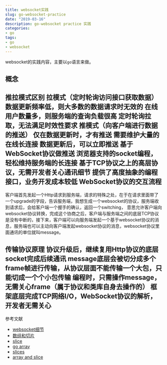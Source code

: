 ```yaml
---
title: websocket实践
slug: go-websocket-practice
date: "2019-03-16"
description: go-websocket practice 实践
categories:
- go
tags:
- go
- websocket
---
```


websocket的实践内容，主要以`go`语言来做。
<!--more-->

## 概念

推拉模式区别
拉模式（定时轮询访问接口获取数据）
数据更新频率低，则大多数的数据请求时无效的
在线用户数量多，则服务端的查询负载很高
定时轮询拉取，无法满足时效性要求
推模式（向客户端进行数据的推送）
仅在数据更新时，才有推送
需要维护大量的在线长连接
数据更新后，可以立即推送
基于WebSocket协议做推送
浏览器支持的socket编程，轻松维持服务端的长连接
基于TCP协议之上的高层协议，无需开发者关心通讯细节
提供了高度抽象的编程接口，业务开发成本较低
WebSocket协议的交互流程
--------------------- 
客户端首先发起一个Http请求到服务端，请求的特殊之处，在于在请求里面带了一个upgrade的字段，告诉服务端，我想生成一个websocket的协议，服务端收到请求后，会给客户端一个握手的确认，返回一个switching， 意思允许客户端向websocket协议转换，完成这个协商之后，客户端与服务端之间的底层TCP协议是没有中断的，接下来，客户端可以向服务端发起一个基于websocket协议的消息，服务端也可以主动向客户端发起websocket协议的消息，websocket协议里面通讯的单位就叫message。

传输协议原理
协议升级后，继续复用Http协议的底层socket完成后续通讯
message底层会被切分成多个frame帧进行传输，从协议层面不能传输一个大包，只能切成一个个小包传输
编程时，只需操作message，无需关心frame（属于协议和类库自身去操作的）
框架底层完成TCP网络I/O，WebSocket协议的解析，开发者无需关心
--------------------- 


参考文献

- [websocket细节](https://blog.csdn.net/Wing_93/article/details/81587809)
- [数组和切片](http://www.cnblogs.com/hustcat/p/4002707.html)
- [slice](http://blog.wuxu92.com/array-and-slice-in-golang/)
- [go array](https://golang.org/doc/effective_go.html#arrays)
- [slices](https://gobyexample.com/slices)
- [array and slice](https://golang.org/doc/effective_go.html#arrays)

